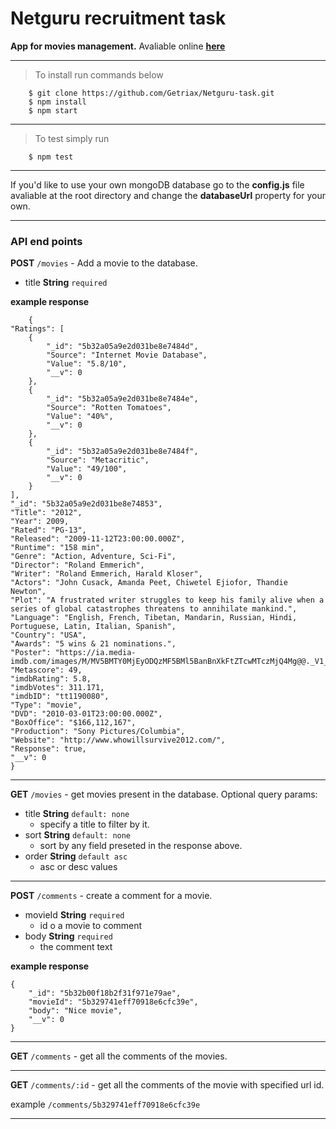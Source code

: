 # Netguru recruitment task
**App for movies management.**
Avaliable online **[here](https://getriax.herokuapp.com/)**
___
>  To install run commands below

		$ git clone https://github.com/Getriax/Netguru-task.git
		$ npm install
		$ npm start

___
> To test simply run

		$ npm test
___
 If you'd like to use your own mongoDB database go to the **config.js** file avaliable at the root directory and change the  **databaseUrl** property for your own.
___

### API end points

**POST** `/movies` - Add a movie to the database.

* title **String** `required`

**example response**

		{
    "Ratings": [
        {
            "_id": "5b32a05a9e2d031be8e7484d",
            "Source": "Internet Movie Database",
            "Value": "5.8/10",
            "__v": 0
        },
        {
            "_id": "5b32a05a9e2d031be8e7484e",
            "Source": "Rotten Tomatoes",
            "Value": "40%",
            "__v": 0
        },
        {
            "_id": "5b32a05a9e2d031be8e7484f",
            "Source": "Metacritic",
            "Value": "49/100",
            "__v": 0
        }
    ],
    "_id": "5b32a05a9e2d031be8e74853",
    "Title": "2012",
    "Year": 2009,
    "Rated": "PG-13",
    "Released": "2009-11-12T23:00:00.000Z",
    "Runtime": "158 min",
    "Genre": "Action, Adventure, Sci-Fi",
    "Director": "Roland Emmerich",
    "Writer": "Roland Emmerich, Harald Kloser",
    "Actors": "John Cusack, Amanda Peet, Chiwetel Ejiofor, Thandie Newton",
    "Plot": "A frustrated writer struggles to keep his family alive when a series of global catastrophes threatens to annihilate mankind.",
    "Language": "English, French, Tibetan, Mandarin, Russian, Hindi, Portuguese, Latin, Italian, Spanish",
    "Country": "USA",
    "Awards": "5 wins & 21 nominations.",
    "Poster": "https://ia.media-imdb.com/images/M/MV5BMTY0MjEyODQzMF5BMl5BanBnXkFtZTcwMTczMjQ4Mg@@._V1_SX300.jpg",
    "Metascore": 49,
    "imdbRating": 5.8,
    "imdbVotes": 311.171,
    "imdbID": "tt1190080",
    "Type": "movie",
    "DVD": "2010-03-01T23:00:00.000Z",
    "BoxOffice": "$166,112,167",
    "Production": "Sony Pictures/Columbia",
    "Website": "http://www.whowillsurvive2012.com/",
    "Response": true,
    "__v": 0
    }

___
**GET** `/movies` - get movies present in the database.
Optional query params:
* title **String**  `default: none`
	* specify a title to filter by it.
* sort **String** `default: none`
	* sort by any field preseted in the response above.
* order **String**  `default asc`
	* asc or desc values
___
**POST** `/comments` - create a comment for a movie.
* movieId **String** `required`
	* id o a movie to comment
* body **String** `required`
	* the comment text

**example response**

	{
	    "_id": "5b32b00f18b2f31f971e79ae",
	    "movieId": "5b329741eff70918e6cfc39e",
	    "body": "Nice movie",
	    "__v": 0
	}
___
**GET** `/comments` - get all the comments of the movies.
___
**GET** `/comments/:id` - get all the comments of the movie with specified url id.

example `/comments/5b329741eff70918e6cfc39e`
___


